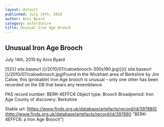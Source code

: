 ```yaml
---
layout: default
published: July 14th, 2010
author: Anni Byard
category: oxfordshire
title: Unusual Iron Age Brooch
---
```



Unusual Iron Age Brooch
-----------------------

July 14th, 2010 by Anni Byard

[![]({{ site.baseurl }}/2010/07/calowbrooch-300x180.jpg)]({{ site.baseurl }}/2010/07/calowbrooch.jpg)Found in the Wickham area of Berkshire by Jim Calow, this (probable) Iron Age brooch is unusual – only one other has been recorded on the DB that bears any resemblance.

PAS record number: BERK-4EFFC6
Object type: Brooch
Broadperiod: Iron Age
County of discovery: Berkshire

Stable url: [https://www.finds.org.uk/database/artefacts/record/id/397880](http://www.finds.org.uk/database/artefacts/record/id/397880 "BERK-4EFFC6: a Iron Age Brooch")